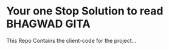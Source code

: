 # Your one Stop Solution to read BHAGWAD GITA

This Repo Contains the client-code for the project...
